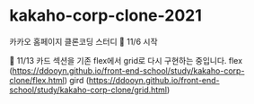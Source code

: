 # kakaho-corp-clone-2021
카카오 홈페이지 클론코딩 스터디
🔔 11/6 시작

🔔 11/13
카드 섹션을 기존 flex에서 grid로 다시 구현하는 중입니다.
flex (https://ddooyn.github.io/front-end-school/study/kakaho-corp-clone/flex.html)
gird (https://ddooyn.github.io/front-end-school/study/kakaho-corp-clone/grid.html)
